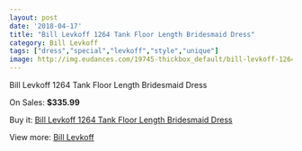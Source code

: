 ```yaml
---
layout: post
date: '2018-04-17'
title: "Bill Levkoff 1264 Tank Floor Length Bridesmaid Dress"
category: Bill Levkoff
tags: ["dress","special","levkoff","style","unique"]
image: http://img.eudances.com/19745-thickbox_default/bill-levkoff-1264-tank-floor-length-bridesmaid-dress.jpg
---
```

Bill Levkoff 1264 Tank Floor Length Bridesmaid Dress

On Sales: **$335.99**
<a href="https://www.eudances.com/en/bill-levkoff/5866-bill-levkoff-1264-tank-floor-length-bridesmaid-dress.html"><amp-img layout="responsive" width="600" height="600" src="//img.eudances.com/19745-thickbox_default/bill-levkoff-1264-tank-floor-length-bridesmaid-dress.jpg" alt="Bill Levkoff 1264 Tank Floor Length Bridesmaid Dress 0" /></a>
<a href="https://www.eudances.com/en/bill-levkoff/5866-bill-levkoff-1264-tank-floor-length-bridesmaid-dress.html"><amp-img layout="responsive" width="600" height="600" src="//img.eudances.com/19746-thickbox_default/bill-levkoff-1264-tank-floor-length-bridesmaid-dress.jpg" alt="Bill Levkoff 1264 Tank Floor Length Bridesmaid Dress 1" /></a>

Buy it: [Bill Levkoff 1264 Tank Floor Length Bridesmaid Dress](https://www.eudances.com/en/bill-levkoff/5866-bill-levkoff-1264-tank-floor-length-bridesmaid-dress.html "Bill Levkoff 1264 Tank Floor Length Bridesmaid Dress")

View more: [Bill Levkoff](https://www.eudances.com/en/57-bill-levkoff "Bill Levkoff")